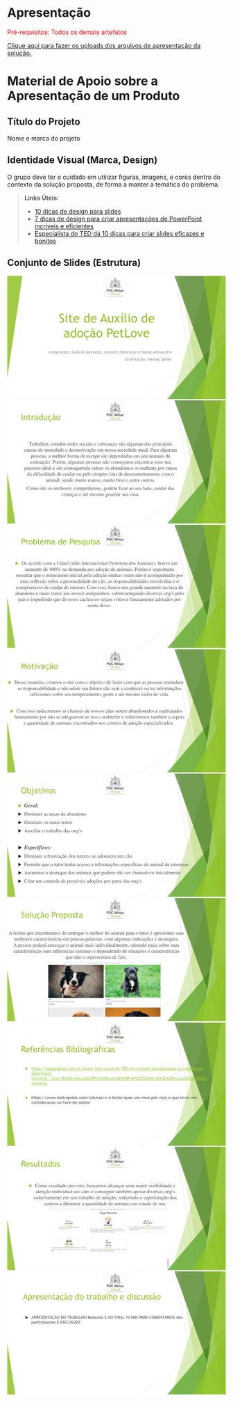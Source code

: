 # Apresentação

<span style="color:red">Pré-requisitos: Todos os demais artefatos</span>

<a href="../presentation/README.md"> Clique aqui para fazer os uploads dos arquivos de apresentação da solução.</a>

# Material de Apoio sobre a Apresentação de um Produto

## Título do Projeto

Nome e marca do projeto

## Identidade Visual (Marca, Design)

O grupo deve ter o cuidado em utilizar figuras, imagens, e cores dentro do contexto da solução proposta, de forma a manter a temática do problema.

> **Links Úteis**:
> - [10 dicas de design para slides](https://rockcontent.com/blog/design-para-slides/)
> - [7 dicas de design para criar apresentações de PowerPoint incríveis e eficientes](https://www.shutterstock.com/pt/blog/7-dicas-de-design-para-criar-apresentacoes-de-powerpoint-incriveis-e-eficientes)
> - [Especialista do TED dá 10 dicas para criar slides eficazes e bonitos](https://soap.com.br/blog/especialista-do-ted-da-10-dicas-para-criar-slides-eficazes-e-bonitos)

## Conjunto de Slides (Estrutura)

![slide](img/d629797ff2a0bd9538360c7e2beaec71-0.jpg)
![slide](img/d629797ff2a0bd9538360c7e2beaec71-1.jpg)
![slide](img/d629797ff2a0bd9538360c7e2beaec71-2.jpg)
![slide](img/d629797ff2a0bd9538360c7e2beaec71-3.jpg)
![slide](img/d629797ff2a0bd9538360c7e2beaec71-4.jpg)
![slide](img/d629797ff2a0bd9538360c7e2beaec71-5.jpg)
![slide](img/d629797ff2a0bd9538360c7e2beaec71-6.jpg)
![slide](img/d629797ff2a0bd9538360c7e2beaec71-7.jpg)
![slide](img/d629797ff2a0bd9538360c7e2beaec71-8.jpg)
